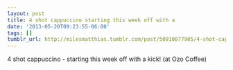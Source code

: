 ```yaml
---
layout: post
title: 4 shot cappuccino starting this week off with a
date: '2013-05-20T09:23:55-06:00'
tags: []
tumblr_url: http://milesmatthias.tumblr.com/post/50910877905/4-shot-cappuccino-starting-this-week-off-with-a
---
```

4 shot cappuccino - starting this week off with a kick! (at Ozo Coffee)
